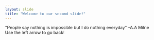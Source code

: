 ```yaml
---
layout: slide
title: "Welcome to our second slide!"
---
```

"People say nothing is impossible but I do nothing everyday" -A.A Milne
Use the left arrow to go back!

